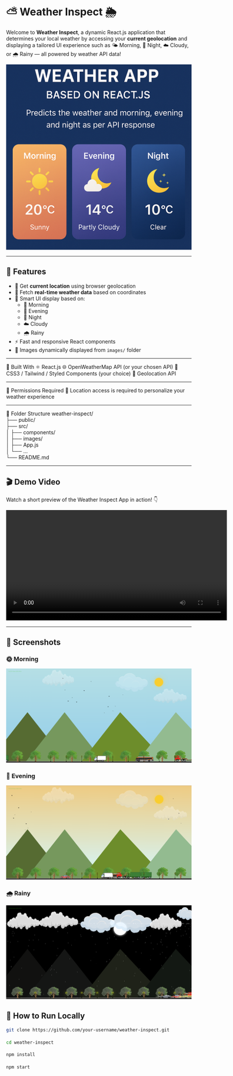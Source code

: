 # ⛅ Weather Inspect 🌦️

Welcome to **Weather Inspect**, a dynamic React.js application that determines your local weather by accessing your **current geolocation** and displaying a tailored UI experience such as 🌤️ Morning, 🌙 Night, ☁️ Cloudy, or 🌧️ Rainy — all powered by weather API data!

![Weather Screenshot](images/banner.png)

---

## 📌 Features

- 📍 Get **current location** using browser geolocation
- 🔄 Fetch **real-time weather data** based on coordinates
- 🧠 Smart UI display based on:
  - 🌅 Morning
  - 🌇 Evening
  - 🌙 Night
  - ☁️ Cloudy
  - 🌧️ Rainy
- ⚡ Fast and responsive React components
- 🎨 Images dynamically displayed from `images/` folder

---

🧰 Built With
⚛️ React.js
🌐 OpenWeatherMap API (or your chosen API)
💅 CSS3 / Tailwind / Styled Components (your choice)
📂 Geolocation API

---


🔐 Permissions Required
📍 Location access is required to personalize your weather experience


---

📁 Folder Structure
weather-inspect/ <br>
├── public/ <br>
├── src/ <br>
│   ├── components/ <br>
│   ├── images/ <br>
│   ├── App.js <br>
│   └── ... <br>
└── README.md <br>

---

## 🎬 Demo Video

Watch a short preview of the Weather Inspect App in action! 👇

<video src="video.mp4" controls width="600">
  Your browser does not support the video tag.
</video>

---

## 📸 Screenshots

### 🌞 **Morning**
<img src="images/day.png" alt="Morning" />

### 🌇 **Evening**
<img src="images/eve.png" alt="Evening" />

### 🌧️ **Rainy**
<img src="images/raining.png" alt="Rainy" />


## 🚀 How to Run Locally

```bash
git clone https://github.com/your-username/weather-inspect.git

cd weather-inspect

npm install

npm start
